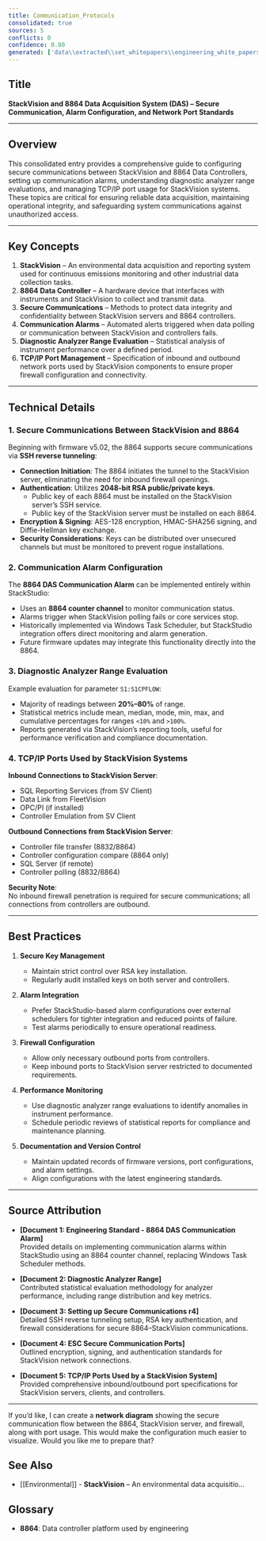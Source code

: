 ```yaml
---
title: Communication_Protocols
consolidated: true
sources: 5
conflicts: 0
confidence: 0.80
generated: ['data\\extracted\\set_whitepapers\\engineering_white_papers_WhitePapers_Alarms_EngineeringStandard-8864DASCommunicationAlarmmsg_208fb445.md', 'data\\extracted\\set_whitepapers\\engineering_white_papers_WhitePapers_SampleTests_DiagnosticAnalyzerRangepdf_c93dddc1.md', 'data\\extracted\\set_whitepapers\\engineering_white_papers_WhitePapers_SecureCommunication_SettingupSecureCommunicationsr4docx_3749cf68.md', 'data\\extracted\\set_whitepapers\\engineering_white_papers_WhitePapers_ServerMigration_ESCSecureCommunicationPortspdf_d3ae44db.md', 'data\\extracted\\set_whitepapers\\engineering_white_papers_WhitePapers_ServerMigration_TCP-IPportsusedbyaStackVisionsystempdf_cf196824.md']  # This would be a timestamp
---
```


## Title
**StackVision and 8864 Data Acquisition System (DAS) – Secure Communication, Alarm Configuration, and Network Port Standards**

---

## Overview
This consolidated entry provides a comprehensive guide to configuring secure communications between StackVision and 8864 Data Controllers, setting up communication alarms, understanding diagnostic analyzer range evaluations, and managing TCP/IP port usage for StackVision systems. These topics are critical for ensuring reliable data acquisition, maintaining operational integrity, and safeguarding system communications against unauthorized access.

---

## Key Concepts

1. **StackVision** – An environmental data acquisition and reporting system used for continuous emissions monitoring and other industrial data collection tasks.
2. **8864 Data Controller** – A hardware device that interfaces with instruments and StackVision to collect and transmit data.
3. **Secure Communications** – Methods to protect data integrity and confidentiality between StackVision servers and 8864 controllers.
4. **Communication Alarms** – Automated alerts triggered when data polling or communication between StackVision and controllers fails.
5. **Diagnostic Analyzer Range Evaluation** – Statistical analysis of instrument performance over a defined period.
6. **TCP/IP Port Management** – Specification of inbound and outbound network ports used by StackVision components to ensure proper firewall configuration and connectivity.

---

## Technical Details

### 1. Secure Communications Between StackVision and 8864
Beginning with firmware v5.02, the 8864 supports secure communications via **SSH reverse tunneling**:
- **Connection Initiation**: The 8864 initiates the tunnel to the StackVision server, eliminating the need for inbound firewall openings.
- **Authentication**: Utilizes **2048-bit RSA public/private keys**.  
  - Public key of each 8864 must be installed on the StackVision server’s SSH service.
  - Public key of the StackVision server must be installed on each 8864.
- **Encryption & Signing**: AES-128 encryption, HMAC-SHA256 signing, and Diffie-Hellman key exchange.
- **Security Considerations**: Keys can be distributed over unsecured channels but must be monitored to prevent rogue installations.

### 2. Communication Alarm Configuration
The **8864 DAS Communication Alarm** can be implemented entirely within StackStudio:
- Uses an **8864 counter channel** to monitor communication status.
- Alarms trigger when StackVision polling fails or core services stop.
- Historically implemented via Windows Task Scheduler, but StackStudio integration offers direct monitoring and alarm generation.
- Future firmware updates may integrate this functionality directly into the 8864.

### 3. Diagnostic Analyzer Range Evaluation
Example evaluation for parameter `S1:S1CPFLOW`:
- Majority of readings between **20%–80%** of range.
- Statistical metrics include mean, median, mode, min, max, and cumulative percentages for ranges `<10%` and `>100%`.
- Reports generated via StackVision’s reporting tools, useful for performance verification and compliance documentation.

### 4. TCP/IP Ports Used by StackVision Systems
**Inbound Connections to StackVision Server**:
- SQL Reporting Services (from SV Client)
- Data Link from FleetVision
- OPC/PI (if installed)
- Controller Emulation from SV Client

**Outbound Connections from StackVision Server**:
- Controller file transfer (8832/8864)
- Controller configuration compare (8864 only)
- SQL Server (if remote)
- Controller polling (8832/8864)

**Security Note**:  
No inbound firewall penetration is required for secure communications; all connections from controllers are outbound.

---

## Best Practices

1. **Secure Key Management**  
   - Maintain strict control over RSA key installation.
   - Regularly audit installed keys on both server and controllers.

2. **Alarm Integration**  
   - Prefer StackStudio-based alarm configurations over external schedulers for tighter integration and reduced points of failure.
   - Test alarms periodically to ensure operational readiness.

3. **Firewall Configuration**  
   - Allow only necessary outbound ports from controllers.
   - Keep inbound ports to StackVision server restricted to documented requirements.

4. **Performance Monitoring**  
   - Use diagnostic analyzer range evaluations to identify anomalies in instrument performance.
   - Schedule periodic reviews of statistical reports for compliance and maintenance planning.

5. **Documentation and Version Control**  
   - Maintain updated records of firmware versions, port configurations, and alarm settings.
   - Align configurations with the latest engineering standards.

---

## Source Attribution

- **[Document 1: Engineering Standard - 8864 DAS Communication Alarm]**  
  Provided details on implementing communication alarms within StackStudio using an 8864 counter channel, replacing Windows Task Scheduler methods.

- **[Document 2: Diagnostic Analyzer Range]**  
  Contributed statistical evaluation methodology for analyzer performance, including range distribution and key metrics.

- **[Document 3: Setting up Secure Communications r4]**  
  Detailed SSH reverse tunneling setup, RSA key authentication, and firewall considerations for secure 8864–StackVision communications.

- **[Document 4: ESC Secure Communication Ports]**  
  Outlined encryption, signing, and authentication standards for StackVision network connections.

- **[Document 5: TCP/IP Ports Used by a StackVision System]**  
  Provided comprehensive inbound/outbound port specifications for StackVision servers, clients, and controllers.

---

If you’d like, I can create a **network diagram** showing the secure communication flow between the 8864, StackVision server, and firewall, along with port usage. This would make the configuration much easier to visualize. Would you like me to prepare that?

## See Also

- [[Environmental]] - **StackVision** – An environmental data acquisitio...


## Glossary

- **8864**: Data controller platform used by engineering
